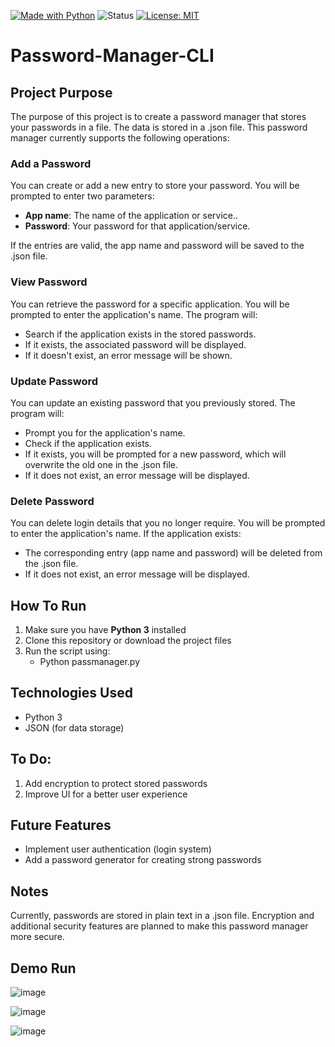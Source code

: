 [![Made with Python](https://img.shields.io/badge/Made%20with-Python-3776AB?style=for-the-badge&logo=python&logoColor=white)](https://www.python.org/)
![Status](https://img.shields.io/badge/Status-In%20Progress-yellow?style=for-the-badge)
[![License: MIT](https://img.shields.io/badge/License-MIT-green.svg?style=for-the-badge)](https://opensource.org/licenses/MIT)
# Password-Manager-CLI

## Project Purpose
The purpose of this project is to create a password manager that stores your passwords in a file. The data is stored in a .json file. This password manager currently supports the following operations:

### Add a Password
You can create or add a new entry to store your password.
You will be prompted to enter two parameters:
- **App name**: The name of the application or service..
- **Password**: Your password for that application/service.

If the entries are valid, the app name and password will be saved to the .json file.

### View Password
You can retrieve the password for a specific application.
You will be prompted to enter the application's name. The program will:
- Search if the application exists in the stored passwords.
- If it exists, the associated password will be displayed.
- If it doesn't exist, an error message will be shown.

### Update Password
You can update an existing password that you previously stored.
The program will:
- Prompt you for the application's name.
- Check if the application exists.
- If it exists, you will be prompted for a new password, which will overwrite the old one in the .json file.
- If it does not exist, an error message will be displayed.

### Delete Password
You can delete login details that you no longer require.
You will be prompted to enter the application's name. If the application exists:
- The corresponding entry (app name and password) will be deleted from the .json file.
- If it does not exist, an error message will be displayed.

## How To Run
1. Make sure you have **Python 3** installed
2. Clone this repository or download the project files
3. Run the script using:
   - Python passmanager.py

## Technologies Used
- Python 3
- JSON (for data storage)

## To Do:

1. Add encryption to protect stored passwords
2. Improve UI for a better user experience

## Future Features
- Implement user authentication (login system)
- Add a password generator for creating strong passwords

## Notes
Currently, passwords are stored in plain text in a .json file.
Encryption and additional security features are planned to make this password manager more secure.


## Demo Run
![image](https://github.com/user-attachments/assets/e42d4a18-c3a6-4b03-97e3-3b259416d936)


![image](https://github.com/user-attachments/assets/c8dedbae-efc5-4f64-9e3d-b04ded2b8d8b)

![image](https://github.com/user-attachments/assets/5822c2f5-2859-4616-a684-9521fa968154)

